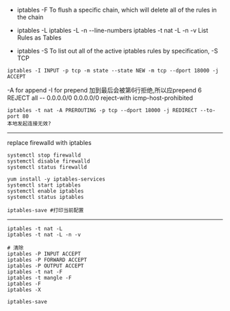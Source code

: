 - iptables -F
To flush a specific chain, which will delete all of the rules in the chain

- iptables -L
iptables -L -n --line-numbers 
iptables -t nat -L -n -v
List Rules as Tables

- iptables -S
To list out all of the active iptables rules by specification,
-S TCP

```
iptables -I INPUT -p tcp -m state --state NEW -m tcp --dport 18000 -j ACCEPT
```
-A for append -I for prepend
加到最后会被第6行拒绝,所以应prepend
6    REJECT     all  --  0.0.0.0/0            0.0.0.0/0           reject-with icmp-host-prohibited 

```
iptables -t nat -A PREROUTING -p tcp --dport 18000 -j REDIRECT --to-port 80
本地发起连接无效?
```

---
replace firewalld with iptables
```
systemctl stop firewalld
systemctl disable firewalld
systemctl status firewalld

yum install -y iptables-services
systemctl start iptables
systemctl enable iptables
systemctl status iptables

iptables-save #打印当前配置

```


---

```
iptables -t nat -L
iptables -t nat -L -n -v

# 清除
iptables -P INPUT ACCEPT
iptables -P FORWARD ACCEPT
iptables -P OUTPUT ACCEPT
iptables -t nat -F
iptables -t mangle -F
iptables -F
iptables -X

iptables-save 
```
